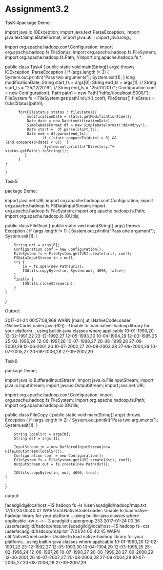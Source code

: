 # Assignment3.2

TasK:4package Demo;

import java.io.IOException;
import java.text.ParseException;
import java.text.SimpleDateFormat;
import java.util.*;
import java.lang.*;

import org.apache.hadoop.conf.Configuration;
import org.apache.hadoop.fs.FileStatus;
import org.apache.hadoop.fs.FileSystem;
import org.apache.hadoop.fs.Path;
//import org.apache.hadoop.fs.*;

public class Task4 {
	public static void main(String[] args) throws IOException, ParseException {
	  	if (args.length != 2) {
			System.out.println("Pass two arguments");
			System.exit(1);
		}
		long modificationDate;
		String start_ts = args[0];
      String end_ts = args[1];
	//	String start_ts = "25/12/2016";
	//	String end_ts = "25/01/2017";
	Configuration conf = new Configuration();
			Path path1 = new Path("hdfs://localhost:9000/");
	      FileSystem fs = FileSystem.get(path1.toUri(),conf);
	      FileStatus[] fileStatus = fs.listStatus(path1);
	      
	      for(FileStatus status : fileStatus){
	    	  modificationDate = status.getModificationTime();
	          Date date = new Date(modificationDate);
	          SimpleDateFormat df = new SimpleDateFormat("dd/MM/yy");
	          Date start =  df.parse(start_ts);
	          Date end = df.parse(end_ts);
	    	         if ((start.compareTo(date) > 0) && (end.compareTo(date) < 0))  {
	             	  System.out.println("Directory:"+ status.getPath().toString());
	         }
	      }
	} 		      
	
	}




Task5:

package Demo;

import java.net.URI;
import org.apache.hadoop.conf.Configuration;
import org.apache.hadoop.fs.FSDataInputStream;
import org.apache.hadoop.fs.FileSystem;
import org.apache.hadoop.fs.Path;
import org.apache.hadoop.io.IOUtils;

public class FileRead {
	public static void main(String[] args) throws Exception {
		if (args.length != 1) {
			System.out.println("Pass one argument");
			System.exit(1);
		}

		String uri = args[0];
		Configuration conf = new Configuration();
		FileSystem fs = FileSystem.get(URI.create(uri), conf);
		FSDataInputStream in = null;
		try {
			in = fs.open(new Path(uri));
			IOUtils.copyBytes(in, System.out, 4096, false);
		} 
		finally {
			IOUtils.closeStream(in);
		}
	}
}


Output:

2017-01-24 00:57:08,968 WARN  [main] util.NativeCodeLoader (NativeCodeLoader.java:<clinit>(62)) - Unable to load native-hadoop library for your platform... using builtin-java classes where applicable
10-01-1990,20
12-02-1991,22
23-12-1992,27
12-05-1993,30
10-04-1994,29
12-03-1995,25
25-02-1996,24
12-06-1997,26
10-07-1998,27
20-08-1999,28
27-09-2000,29
12-06-2001,26
10-07-2002,27
20-08-2003,28
27-09-2004,29
10-07-2005,27
20-08-2006,28
27-09-2007,29


Task6:

package Demo;

import java.io.BufferedInputStream;
import java.io.FileInputStream;
import java.io.InputStream;
import java.io.OutputStream;
import java.net.URI;

import org.apache.hadoop.conf.Configuration;
import org.apache.hadoop.fs.FileSystem;
import org.apache.hadoop.fs.Path;
import org.apache.hadoop.io.IOUtils;

public class FileCopy {
	public static void main(String[] args) throws Exception {
		if (args.length != 2) {
			System.out.println("Pass two arguments");
			System.exit(1);
		}

		String localSrc = args[0];
		String dst = args[1];

		InputStream in = new BufferedInputStream(new FileInputStream(localSrc));
		Configuration conf = new Configuration();
		FileSystem fs = FileSystem.get(URI.create(dst), conf);
		OutputStream out = fs.create(new Path(dst));
		
		IOUtils.copyBytes(in, out, 4096, true);
	}
}

output:

[acadgild@localhost ~]$ hadoop fs -ls /user/acadgild/hadoop/map.txt
17/01/24 00:40:07 WARN util.NativeCodeLoader: Unable to load native-hadoop library for your platform... using builtin-java classes where applicable
-rw-r--r--   3 acadgild supergroup        253 2017-01-24 00:36 /user/acadgild/hadoop/map.txt
[acadgild@localhost ~]$ hadoop fs -cat /user/acadgild/hadoop/map.txt
17/01/24 00:40:45 WARN util.NativeCodeLoader: Unable to load native-hadoop library for your platform... using builtin-java classes where applicable
10-01-1990,20
12-02-1991,22
23-12-1992,27
12-05-1993,30
10-04-1994,29
12-03-1995,25
25-02-1996,24
12-06-1997,26
10-07-1998,27
20-08-1999,28
27-09-2000,29
12-06-2001,26
10-07-2002,27
20-08-2003,28
27-09-2004,29
10-07-2005,27
20-08-2006,28
27-09-2007,29

